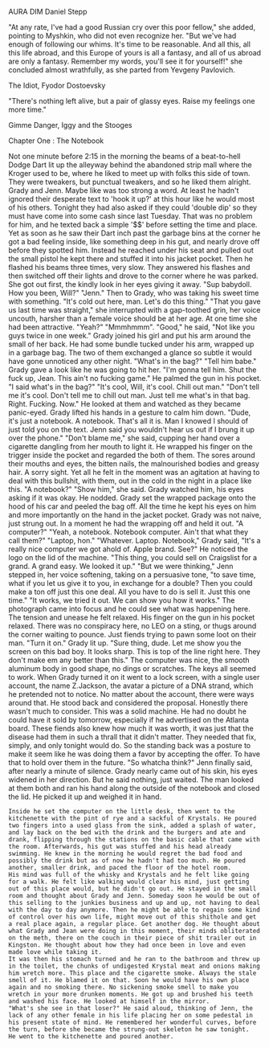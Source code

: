 AURA DIM
Daniel Stepp


"At any rate, I've had a good Russian cry over this poor fellow," she added, pointing to Myshkin, who did not even recognize her. "But we've had enough of following our whims. It's time to be reasonable. And all this, all this life abroad, and this Europe of yours is all a fantasy, and all of us abroad are only a fantasy. Remember my words, you'll see it for yourself!" she concluded almost wrathfully, as she parted from Yevgeny Pavlovich.

The Idiot, Fyodor Dostoevsky


"There's nothing left alive,
but a pair of glassy eyes. 
Raise my feelings one more time."

Gimme Danger, Iggy and the Stooges


Chapter One : The Notebook

  Not one minute before 2:15 in the morning the beams of a beat-to-hell Dodge Dart lit up the alleyway behind the abandoned strip mall where the Kroger used to be, where he liked to meet up with folks this side of town. They were tweakers, but punctual tweakers, and so he liked them alright. Grady and Jenn. Maybe like was too strong a word. At least he hadn't ignored their desperate text to 'hook it up?' at this hour like he would most of his others. Tonight they had also asked if they could 'double dip' so they must have come into some cash since last Tuesday. That was no problem for him, and he texted back a simple '$$' before setting the time and place. Yet as soon as he saw their Dart inch past the garbage bins at the corner he got a bad feeling inside, like something deep in his gut, and nearly drove off before they spotted him. Instead he reached under his seat and pulled out the small pistol he kept there and stuffed it into his jacket pocket. Then he flashed his beams three times, very slow. They answered his flashes and then switched off their lights and drove to the corner where he was parked.
  She got out first, the kindly look in her eyes giving it away.
  "Sup babydoll. How you been, Will?"
  "Jenn."
  Then to Grady, who was taking his sweet time with something.
  "It's cold out here, man. Let's do this thing."
  "That you gave us last time was straight," she interrupted with a gap-toothed grin, her voice uncouth, harsher than a female voice should be at her age. At one time she had been attractive.
  "Yeah?"
  "Mmmhmmm".
  "Good," he said, "Not like you guys twice in one week."
  Grady joined his girl and put his arm around the small of her back. He had some bundle tucked under his arm, wrapped up in a garbage bag. The two of them exchanged a glance so subtle it would have gone unnoticed any other night.
  "What's in the bag?"
  "Tell him babe."
  Grady gave a look like he was going to hit her.
  "I'm gonna tell him. Shut the fuck up, Jean. This ain't no fucking game."
  He palmed the gun in his pocket.
  "I said what's in the bag?"
  "It's cool, Will, it's cool. Chill out man."
  "Don't tell me it's cool. Don't tell me to chill out man. Just tell me what's in that bag. Right. Fucking. Now."
  He looked at them and watched as they became panic-eyed. Grady lifted his hands in a gesture to calm him down.
  "Dude, it's just a notebook. A notebook. That's all it is. Man I knowed I should of just told you on the text. Jenn said you wouldn't hear us out if I brung it up over the phone."
	"Don't blame me," she said, cupping her hand over a cigarette dangling from her mouth to light it.
	He wrapped his finger on the trigger inside the pocket and regarded the both of them. The sores around their mouths and eyes, the bitten nails, the malnourished bodies and greasy hair.   A sorry sight. Yet all he felt in the moment was an agitation at having to deal with this bullshit, with them, out in the cold in the night in a place like this.
	"A notebook?"
	"Show him," she said.
	Grady watched him, his eyes asking if it was okay.
	He nodded.
	Grady set the wrapped package onto the hood of his car and peeled the bag off. All the time he kept his eyes on him and more importantly on the hand in the jacket pocket. Grady was not naive, just strung out. In a moment he had the wrapping off and held it out.
	"A computer?"
	"Yeah, a notebook. Notebook computer. Ain't that what they call them?"
	"Laptop, hon."
	"Whatever. Laptop. Notebook," Grady said, "It's a really nice computer we got ahold of. Apple brand. See?"
	He noticed the logo on the lid of the machine.
	"This thing, you could sell on Craigslist for a grand. A grand easy. We looked it up."
	"But we were thinking," Jenn stepped in, her voice softening, taking on a persuasive tone, "to save time, what if you let us give it to you, in exchange for a double? Then you could make a ton off just this one deal. All you have to do is sell it. Just this one time."
	"It works, we tried it out. We can show you how it works."
	The photograph came into focus and he could see what was happening here. The tension and unease he felt relaxed. His finger on the gun in his pocket relaxed. There was no conspiracy here, no LEO on a sting, or thugs around the corner waiting to pounce. Just fiends trying to pawn some loot on their man.
	"Turn it on."
	Grady lit up.
	"Sure thing, dude. Let me show you the screen on this bad boy. It looks sharp. This is top of the line right here. They don't make em any better than this."
	The computer was nice, the smooth aluminum body in good shape, no dings or scratches. The keys all seemed to work. When Grady turned it on it went to a lock screen, with a single user account, the name Z.Jackson, the avatar a picture of a DNA strand, which he pretended not to notice. No matter about the account, there were ways around that.
	He stood back and considered the proposal. Honestly there wasn't much to consider. This was a solid machine. He had no doubt he could have it sold by tomorrow, especially if he advertised on the Atlanta board. These fiends also knew how much it was worth, it was just that the disease had them in such a thrall that it didn't matter. They needed that fix, simply, and only tonight would do. So the standing back was a posture to make it seem like he was doing them a favor by accepting the offer. To have that to hold over them in the future.
	"So whatcha think?" Jenn finally said, after nearly a minute of silence. Grady nearly came out of his skin, his eyes widened in her direction. But he said nothing, just waited.
	The man looked at them both and ran his hand along the outside of the notebook and closed the lid. He picked it up and weighed it in hand.
	
	Inside he set the computer on the little desk, then went to the kitchenette with the pint of rye and a sackful of Krystals. He poured two fingers into a used glass from the sink, added a splash of water, and lay back on the bed with the drink and the burgers and ate and drank, flipping through the stations on the basic cable that came with the room. Afterwards, his gut was stuffed and his head already swimming. He knew in the morning he would regret the bad food and possibly the drink but as of now he hadn't had too much. He poured another, smaller drink, and paced the floor of the hotel room.
	His mind was full of the whisky and Krystals and he felt like going for a walk. He felt like walking would clear his mind, just getting out of this place would, but he didn't go out. He stayed in the small room and thought about Grady and Jenn. Someday soon he would be out of this selling to the junkies business and up and up, not having to deal with the day to day anymore. Then he might be able to regain some kind of control over his own life, might move out of this shithole and get a real place again, a regular place. Get another dog. He thought about what Grady and Jean were doing in this moment, their minds obliterated on the meth, there on the couch in their piece of shit trailer out in Kingston. He thought about how they had once been in love and even made love while taking it. 
	It was then his stomach turned and he ran to the bathroom and threw up in the toilet, the chunks of undigested Krystal meat and onions making him wretch more. This place and the cigarette smoke. Always the stale smell of it. He blamed it on that. Soon he would have his own place again and no smoking there. No sickening smoke smell to make you wretch in your more drunken moments. He got up and brushed his teeth and washed his face. He looked at himself in the mirror.
	"What's she see in that loser?" He said aloud, thinking of Jenn, the lack of any other female in his life placing her on some pedestal in his present state of mind. He remembered her wonderful curves, before the turn, before she became the strung-out skeleton he saw tonight.
	He went to the kitchenette and poured another.